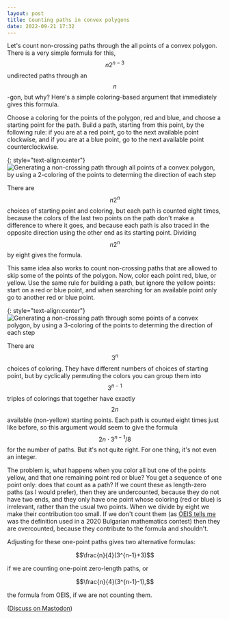 ```yaml
---
layout: post
title: Counting paths in convex polygons
date: 2022-09-21 17:32
---
```

Let's count non-crossing paths through the all points of a convex polygon.
There is a very simple formula for this, $$n2^{n-3}$$ undirected paths through an $$n$$-gon, but why? Here's a simple coloring-based argument that immediately gives this formula.

Choose a coloring for the points of the polygon, red and blue, and choose a starting point for the path. Build a path, starting from this point, by the following rule: if you are at a red point, go to the next available point clockwise, and if you are at a blue point, go to the next available point counterclockwise.

{: style="text-align:center"}
![Generating a non-crossing path through all points of a convex polygon, by using a 2-coloring of the points to determing the direction of each step]({{site.baseurl}}/assets/2022/colored-ham.svg)

There are $$n2^n$$ choices of starting point and coloring, but each path is counted eight times, because the colors of the last two points on the path don't make a difference to  where it goes, and because each path is also traced in the opposite direction using the other end as its starting point. Dividing $$n2^n$$ by eight gives the formula.

This same idea also works to count non-crossing paths that are allowed to skip some of the points of the polygon. Now, color each point red, blue, or yellow. Use the same rule for building a path, but ignore the yellow points: start on a red or blue point, and when searching for an available point only go to another red or blue point.

{: style="text-align:center"}
![Generating a non-crossing path through some points of a convex polygon, by using a 3-coloring of the points to determing the direction of each step]({{site.baseurl}}/assets/2022/colored-path.svg)

There are $$3^n$$ choices of coloring. They have different numbers of choices of starting point, but by cyclically permuting the colors you can group them into $$3^{n-1}$$ triples of colorings that together have exactly $$2n$$ available (non-yellow) starting points. Each path is counted eight times just like before, so this argument would seem to give the formula $$2n\cdot 3^{n-1} / 8$$ for the number of paths. But it's not quite right. For one thing, it's not even an integer.

The problem is, what happens when you color all but one of the points yellow, and that one remaining point red or blue? You get a sequence of one point only: does that count as a path? If we count these as length-zero paths (as I would prefer), then they are undercounted, because they do not have two ends, and they only have one point whose coloring (red or blue) is irrelevant, rather than the usual two points. When we divide by eight we make their contribution too small. If we don't count them (as [OEIS tells me](http://oeis.org/A261064) was the definition used in a 2020 Bulgarian mathematics contest) then they are overcounted, because they contribute to the formula and shouldn't.

Adjusting for these one-point paths gives two alternative formulas:

$$\frac{n}{4}(3^{n-1}+3)$$

if we are counting one-point zero-length paths, or

$$\frac{n}{4}(3^{n-1}-1),$$

the formula from OEIS, if we are not counting them.

([Discuss on Mastodon](https://mathstodon.xyz/@11011110/109039364670401641))